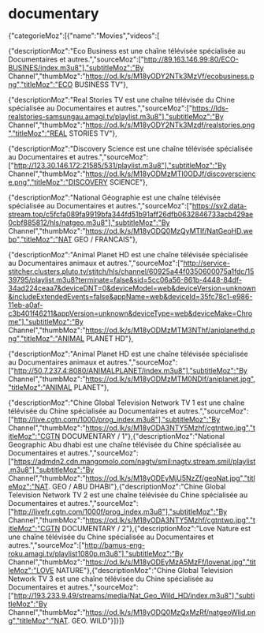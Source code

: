 # documentary
{"categorieMoz":[{"name":"Movies","videos":[

{"descriptionMoz":"Eco Business est une chaîne télévisée spécialisée au Documentaires et autres.","sourceMoz":["http://89.163.146.99:80/ECO-BUSINES/index.m3u8"],"subtitleMoz":"By Channel","thumbMoz":"https://od.lk/s/M18yODY2NTk3MzVf/ecobusiness.png","titleMoz":"ECO BUSINESS TV"},

{"descriptionMoz":"Real Stories TV est une chaîne télévisée du Chine spécialisée au Documentaires et autres.","sourceMoz":["https://lds-realstories-samsungau.amagi.tv/playlist.m3u8"],"subtitleMoz":"By Channel","thumbMoz":"https://od.lk/s/M18yODY2NTk3Mzdf/realstories.png","titleMoz":"REAL STORIES TV"},

{"descriptionMoz":"Discovery Science est une chaîne télévisée spécialisée au Documentaires et autres.","sourceMoz":["http://123.30.146.172:21585/531/playlist.m3u8"],"subtitleMoz":"By Channel","thumbMoz":"https://od.lk/s/M18yODMzMTI0ODJf/discoverscience.png","titleMoz":"DISCOVERY SCIENCE"},

{"descriptionMoz":"National Géographie est une chaîne télévisée spécialisée au Documentaires et autres.","sourceMoz":["https://sv2.data-stream.top/c5fcfa089fa9919bfa344fd51b91aff26dfb0632846733acb429ae0cbf885812/hls/natgeo.m3u8"],"subtitleMoz":"By Channel","thumbMoz":"https://od.lk/s/M18yODQ0MzQyMTlf/NatGeoHD.webp","titleMoz":"NAT GEO / FRANCAIS"},

{"descriptionMoz":"Animal Planet HD est une chaîne télévisée spécialisée au Documentaires animaux et autres.","sourceMoz":["http://service-stitcher.clusters.pluto.tv/stitch/hls/channel/60925a44f0350600075a1fdc/1539795/playlist.m3u8?terminate=false&sid=5cc06a56-861b-4448-84df-34ad224ceaa7&deviceDNT=0&deviceModel=web&deviceVersion=unknown&includeExtendedEvents=false&appName=web&deviceId=35fc78c1-e986-11eb-a0af-c3b401f46211&appVersion=unknown&deviceType=web&deviceMake=Chrome"],"subtitleMoz":"By Channel","thumbMoz":"https://od.lk/s/M18yODMzMTM3NThf/aniplanethd.png","titleMoz":"ANIMAL PLANET HD"},

{"descriptionMoz":"Animal Planet HD est une chaîne télévisée spécialisée au Documentaires animaux et autres.","sourceMoz":["http://50.7.237.4:8080/ANIMALPLANET/index.m3u8"],"subtitleMoz":"By Channel","thumbMoz":"https://od.lk/s/M18yODMzMTM0NDlf/aniplanet.jpg","titleMoz":"ANIMAL PLANET"},

{"descriptionMoz":"Chine Global Television Network TV 1 est une chaîne télévisée du Chine spécialisée au Documentaires et autres.","sourceMoz":["http://live.cgtn.com/1000/prog_index.m3u8"],"subtitleMoz":"By Channel","thumbMoz":"https://od.lk/s/M18yODA3NTY5Mzhf/cgtntwo.jpg","titleMoz":"CGTN DOCUMENTARY / 1"},{"descriptionMoz":"National Geographic Abu dhabi est une chaîne télévisée du Chine spécialisée au Documentaires et autres.","sourceMoz":["https://admdn2.cdn.mangomolo.com/nagtv/smil:nagtv.stream.smil/playlist.m3u8"],"subtitleMoz":"By Channel","thumbMoz":"https://od.lk/s/M18yODEyMjU5NzZf/geoNat.jpg","titleMoz":"NAT. GEO / ABU DHABI"},{"descriptionMoz":"Chine Global Television Network TV 2 est une chaîne télévisée du Chine spécialisée au Documentaires et autres.","sourceMoz":["http://livefr.cgtn.com/1000f/prog_index.m3u8"],"subtitleMoz":"By Channel","thumbMoz":"https://od.lk/s/M18yODA3NTY5Mzhf/cgtntwo.jpg","titleMoz":"CGTN DOCUMENTARY / 2"},{"descriptionMoz":"Love Nature est une chaîne télévisée du Chine spécialisée au Documentaires et autres.","sourceMoz":["http://bamus-eng-roku.amagi.tv/playlist1080p.m3u8"],"subtitleMoz":"By Channel","thumbMoz":"https://od.lk/s/M18yODEyMzA5MzFf/lovenat.jpg","titleMoz":"LOVE NATURE"},{"descriptionMoz":"Chine Global Television Network TV 3 est une chaîne télévisée du Chine spécialisée au Documentaires et autres.","sourceMoz":["http://193.233.9.49/streams/media/Nat_Geo_Wild_HD/index.m3u8"],"subtitleMoz":"By Channel","thumbMoz":"https://od.lk/s/M18yODQ0MzQxMzRf/natgeoWlid.png","titleMoz":"NAT. GEO. WILD"}]}]}
